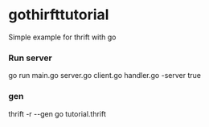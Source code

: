 # gothirfttutorial
Simple example for thrift with go

### Run server
go run main.go server.go client.go handler.go -server true

### gen
thrift -r --gen go  tutorial.thrift
